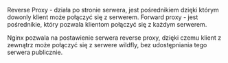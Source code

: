 Reverse Proxy - działa po stronie serwera, jest pośrednikiem dzięki którym
	dowonly klient może połączyć się z serwerem.
Forward proxy - jest pośrednikie, który pozwala klientom połączyć się z 
	każdym serwerem.

Nginx pozwala na postawienie serwera reverse proxy, dzięki czemu klient z
	zewnątrz może połączyć się z serwere wildfly, bez udostępniania tego 
	serwera publicznie.
